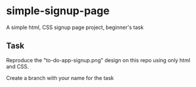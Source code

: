 # simple-signup-page
A simple html, CSS signup page project, beginner's task

## Task
Reproduce the "to-do-app-signup.png" design on this repo using only html and CSS.

Create a branch with your name for the task
